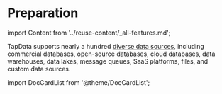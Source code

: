 # Preparation

import Content from '../reuse-content/_all-features.md';

<Content />

TapData supports nearly a hundred [diverse data sources](supported-databases.md), including commercial databases, open-source databases, cloud databases, data warehouses, data lakes, message queues, SaaS platforms, files, and custom data sources.

import DocCardList from '@theme/DocCardList';

<DocCardList />
